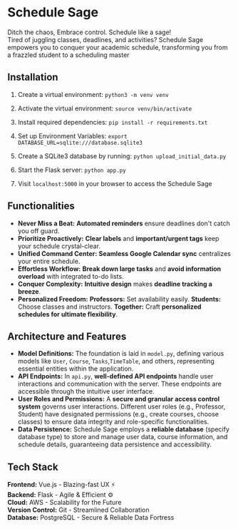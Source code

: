 # Schedule Sage

Ditch the chaos, Embrace control. Schedule like a sage! \
Tired of juggling classes, deadlines, and activities? Schedule Sage empowers you to conquer your academic schedule, transforming you from a frazzled student to a scheduling master

## Installation

1. Create a virtual environment:
   `python3 -m venv venv`

2. Activate the virtual environment:
   `source venv/bin/activate`

3. Install required dependencies:
   `pip install -r requirements.txt`

4. Set up Environment Variables:
   `export DATABASE_URL=sqlite:///database.sqlite3`

5. Create a SQLite3 database by running:
   `python upload_initial_data.py`

6. Start the Flask server:
   `python app.py`

7. Visit `localhost:5000` in your browser to access the Schedule Sage

## Functionalities

- **Never Miss a Beat:** **Automated reminders** ensure deadlines don't catch you off guard.
- **Prioritize Proactively:** **Clear labels** and **important/urgent tags** keep your schedule crystal-clear.
- **Unified Command Center:** **Seamless Google Calendar sync** centralizes your entire schedule.
- **Effortless Workflow:** **Break down large tasks** and **avoid information overload** with integrated to-do lists.
- **Conquer Complexity:** **Intuitive design** makes **deadline tracking a breeze**.
- **Personalized Freedom:** **Professors:** Set availability easily. **Students:** Choose classes and instructors. **Together:** Craft **personalized schedules for ultimate flexibility**.

## Architecture and Features

- **Model Definitions:** The foundation is laid in `model.py`, defining various models like `User`, `Course`, `Tasks`,`TimeTable`, and others, representing essential entities within the application.
- **API Endpoints:** In `api.py`, **well-defined API endpoints** handle user interactions and communication with the server. These endpoints are accessible through the intuitive user interface.
- **User Roles and Permissions:** A **secure and granular access control system** governs user interactions. Different user roles (e.g., Professor, Student) have designated permissions (e.g., create courses, choose classes) to ensure data integrity and role-specific functionalities.
- **Data Persistence:** Schedule Sage employs a **reliable database** (specify database type) to store and manage user data, course information, and schedule details, guaranteeing data persistence and accessibility.

## Tech Stack

**Frontend:** Vue.js - Blazing-fast UX ⚡️\
**Backend:** Flask - Agile & Efficient ⚙️\
**Cloud:** AWS - Scalability for the Future \
**Version Control:** Git - Streamlined Collaboration \
**Database:** PostgreSQL - Secure & Reliable Data Fortress
